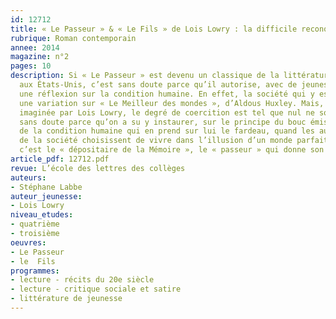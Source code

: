 ```yaml
---
id: 12712
title: « Le Passeur » & « Le Fils » de Lois Lowry : la difficile reconquête de l’humanité
rubrique: Roman contemporain
annee: 2014
magazine: n°2
pages: 10
description: Si « Le Passeur » est devenu un classique de la littérature pour la jeunesse
  aux États-Unis, c’est sans doute parce qu’il autorise, avec de jeunes lecteurs,
  une réflexion sur la condition humaine. En effet, la société qui y est décrite est
  une variation sur « Le Meilleur des mondes », d’Aldous Huxley. Mais, dans la « communauté »
  imaginée par Lois Lowry, le degré de coercition est tel que nul ne songe à s’évader,
  sans doute parce qu’on a su y instaurer, sur le principe du bouc émissaire, un détenteur
  de la condition humaine qui en prend sur lui le fardeau, quand les autres membres
  de la société choisissent de vivre dans l’illusion d’un monde parfait. Ce bouc émissaire,
  c’est le « dépositaire de la Mémoire », le « passeur » qui donne son titre au roman...
article_pdf: 12712.pdf
revue: L’école des lettres des collèges
auteurs:
- Stéphane Labbe
auteur_jeunesse:
- Lois Lowry
niveau_etudes:
- quatrième
- troisième
oeuvres:
- Le Passeur
- le  Fils
programmes:
- lecture - récits du 20e siècle
- lecture - critique sociale et satire
- littérature de jeunesse
---
```

